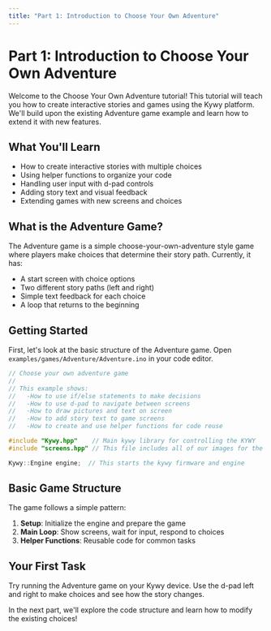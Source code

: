 ```yaml
---
title: "Part 1: Introduction to Choose Your Own Adventure"
---
```


<!-- hide previous page button that links outside of tutorial -->
<style>
  .md-footer__link--prev:not([hidden]) { display: none }
</style>

<!--
SPDX-FileCopyrightText: 2025 KOINSLOT, Inc.

SPDX-License-Identifier: GPL-3.0-or-later
-->

# Part 1: Introduction to Choose Your Own Adventure

Welcome to the Choose Your Own Adventure tutorial! This tutorial will teach you how to create interactive stories and games using the Kywy platform. We'll build upon the existing Adventure game example and learn how to extend it with new features.

## What You'll Learn

- How to create interactive stories with multiple choices
- Using helper functions to organize your code
- Handling user input with d-pad controls
- Adding story text and visual feedback
- Extending games with new screens and choices

## What is the Adventure Game?

The Adventure game is a simple choose-your-own-adventure style game where players make choices that determine their story path. Currently, it has:

- A start screen with choice options
- Two different story paths (left and right)
- Simple text feedback for each choice
- A loop that returns to the beginning

## Getting Started

First, let's look at the basic structure of the Adventure game. Open `examples/games/Adventure/Adventure.ino` in your code editor.

```cpp
// Choose your own adventure game
//
// This example shows:
//   -How to use if/else statements to make decisions
//   -How to use d-pad to navigate between screens
//   -How to draw pictures and text on screen
//   -How to add story text to game screens
//   -How to create and use helper functions for code reuse

#include "Kywy.hpp"    // Main kywy library for controlling the KYWY
#include "screens.hpp" // This file includes all of our images for the game

Kywy::Engine engine;  // This starts the kywy firmware and engine
```

## Basic Game Structure

The game follows a simple pattern:

1. **Setup**: Initialize the engine and prepare the game
2. **Main Loop**: Show screens, wait for input, respond to choices
3. **Helper Functions**: Reusable code for common tasks

## Your First Task

Try running the Adventure game on your Kywy device. Use the d-pad left and right to make choices and see how the story changes.

In the next part, we'll explore the code structure and learn how to modify the existing choices!
